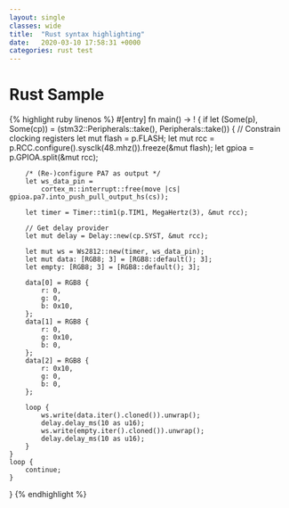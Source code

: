 ```yaml
---
layout: single
classes: wide
title:  "Rust syntax highlighting"
date:   2020-03-10 17:58:31 +0000
categories: rust test
---
```


# Rust Sample

{% highlight ruby linenos %}
#[entry]
fn main() -> ! {
    if let (Some(p), Some(cp)) = (stm32::Peripherals::take(), Peripherals::take()) {
        // Constrain clocking registers
        let mut flash = p.FLASH;
        let mut rcc = p.RCC.configure().sysclk(48.mhz()).freeze(&mut flash);
        let gpioa = p.GPIOA.split(&mut rcc);

        /* (Re-)configure PA7 as output */
        let ws_data_pin =
            cortex_m::interrupt::free(move |cs| gpioa.pa7.into_push_pull_output_hs(cs));

        let timer = Timer::tim1(p.TIM1, MegaHertz(3), &mut rcc);

        // Get delay provider
        let mut delay = Delay::new(cp.SYST, &mut rcc);

        let mut ws = Ws2812::new(timer, ws_data_pin);
        let mut data: [RGB8; 3] = [RGB8::default(); 3];
        let empty: [RGB8; 3] = [RGB8::default(); 3];

        data[0] = RGB8 {
            r: 0,
            g: 0,
            b: 0x10,
        };
        data[1] = RGB8 {
            r: 0,
            g: 0x10,
            b: 0,
        };
        data[2] = RGB8 {
            r: 0x10,
            g: 0,
            b: 0,
        };

        loop {
            ws.write(data.iter().cloned()).unwrap();
            delay.delay_ms(10 as u16);
            ws.write(empty.iter().cloned()).unwrap();
            delay.delay_ms(10 as u16);
        }
    }
    loop {
        continue;
    }
}
{% endhighlight %}
